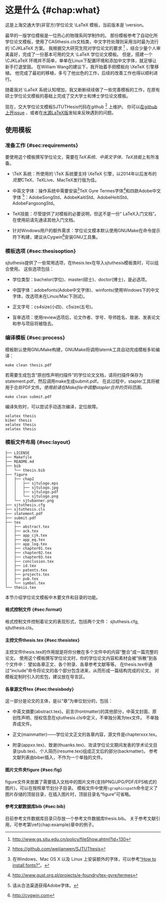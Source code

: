 这是什么 {#chap:what}
========

这是上海交通大学(非官方)学位论文 \LaTeX 模板，当前版本是 \version。

最早的一版学位模板是一位热心的物理系同学制作的。
那份模板参考了自动化所学位论文模板，使用了CASthesis.cls文档类，中文字符处理则采用当时最为流行的
 \CJKLaTeX 方案。 我根据交大研究生院对学位论文的要求 [^1]
，结合少量个人审美喜好，完成了一份基本可用的交大 \LaTeX 学位论文模板。
但是，搭建一个
 \CJKLaTeX 环境并不简单，单单在Linux下配置环境和添加中文字体，就足够让新手打退堂鼓。
在William Wang的建议下，我开始着手把模板向 \XeTeX 引擎移植。
他完成了最初的移植，多亏了他出色的工作，后续的改善工作也得以顺利进行。

随着我对 \LaTeX 系统认知增加，我又断断续续做了一些完善模板的工作，在原有硕士学位论文模板的基础上完成了交大学士和博士学位论文模板。

现在，交大学位论文模板SJTUTHesis代码在github [^2] 上维护。
你可以[在github上开issue](https://github.com/weijianwen/SJTUThesis/issues)
、或者在[水源LaTeX版](https://bbs.sjtu.edu.cn/bbsdoc?board=TeX_LaTeX)发帖来反映遇到的问题。

使用模板
--------

### 准备工作 {#sec:requirements}

要使用这个模板撰写学位论文，需要在*TeX系统*、*中英文字体*、*TeX技能*上有所准备。

-   \TeX 系统：所使用的 \TeX 系统要支持
    \XeTeX 引擎，以2014年以后发布的*完整*CTeX、TeXLive、MacTeX发行版为佳。

-   中英文字体：操作系统中需要安装[^3]TeX Gyre
    Termes字体[^4]和四款Adobe中文字体
    [^5]：AdobeSongStd、AdobeKaitiStd、AdobeHeitiStd、AdobeFangsongStd。

-   TeX技能：尽管提供了对模板的必要说明，但这不是一份“
    LaTeX入门文档”。在使用前请先通读其他入门文档。

-   针对Windows用户的额外需求：学位论文模本默认使用GNUMake在命令提示符下构建，建议从Cygwin[^6]安装GNU工具集。

### 模板选项 {#sec:thesisoption}

sjtuthesis提供了一些常用选项，在thesis.tex在导入sjtuthesis模板类时，可以组合使用。
这些选项包括：

-   学位类型：bachelor(学位)、master(硕士)、doctor(博士)，是必选项。

-   中国字体：adobefonts(Adobe中文字体)、winfonts(使用Windows下的中文字体，改选项未在Linux/Mac下测试)。

-   正文字号：cs4size(小四)、c5size(五号)。

-   盲审选项：使用review选项后，论文作者、学号、导师姓名、致谢、发表论文和参与项目将被隐去。

### 编译模板 {#sec:process}

模板默认使用GNUMake构建，GNUMake将调用latemk工具自动完成模板多轮编译：

    make clean thesis.pdf

若需要生成包含“原创性声明扫描件”的学位论文文档，请将扫描件保存为statement.pdf，然后调用make生成submit.pdf。
在此过程中，stapler工具将被用于合并PDF文件。*使用前请在Makefile中调整stapler合并的页码范围。*

    make clean submit.pdf

编译失败时，可以尝试手动逐次编译，定位故障。

    xelatex thesis
    biber thesis
    xelatex thesis
    xelatex thesis

### 模板文件布局 {#sec:layout}

    ├── LICENSE
    ├── Makefile
    ├── README.md
    ├── bib
    │   └── thesis.bib
    ├── figure
    │   ├── chap2
    │   │   ├── sjtulogo.eps
    │   │   ├── sjtulogo.jpg
    │   │   ├── sjtulogo.pdf
    │   │   └── sjtulogo.png
    │   └── sjtubanner.png
    ├── sjtuthesis.cfg
    ├── sjtuthesis.cls
    ├── statement.pdf
    ├── submit.pdf
    ├── tex
    │   ├── abstract.tex
    │   ├── ack.tex
    │   ├── app_cjk.tex
    │   ├── app_eq.tex
    │   ├── app_log.tex
    │   ├── chapter01.tex
    │   ├── chapter02.tex
    │   ├── chapter03.tex
    │   ├── conclusion.tex
    │   ├── id.tex
    │   ├── patents.tex
    │   ├── projects.tex
    │   ├── pub.tex
    │   └── symbol.tex
    └── thesis.tex

本节介绍学位论文模板中木要文件和目录的功能。

#### 格式控制文件 {#sec:format}

格式控制文件控制着论文的表现形式，包括两个文件： sjtuthesis.cfg,
sjtuthesis.cls。

#### 主控文件thesis.tex {#sec:thesistex}

主控文件thesis.tex的作用就是将你分散在多个文件中的内容“整合”成一篇完整的论文。
使用这个模板撰写学位论文时，你的学位论文内容和素材会被“拆散”到各个文件中：
譬如各章正文、各个附录、各章参考文献等等。
在thesis.tex中通过“include”命令将论文的各个部分包含进来，从而形成一篇结构完成的论文。
对模板定制时引入的宏包，建议放在导言区。

#### 各章源文件tex {#sec:thesisbody}

这一部分是论文的主体，是以“章”为单位划分的，包括：

-   中英文摘要(abstract.tex)。前言(frontmatter)的其他部分，中英文封面、原创性声明、授权信息在sjtuthesis.cls中定义，不单独分离为tex文件。
    不单独弄成文件。

-   正文(mainmatter)——学位论文正文的各章内容，源文件是chapter*xxx*.tex。

-   附录(app*xx*.tex)、致谢(thuanks.tex)、攻读学位论文期间发表的学术论文目录(pub.tex)、个人简历(resume.tex)组成正文后的部分(backmatter)。
    参考文献列表由biber插入，不作为一个单独的文件。

#### 图片文件夹figure {#sec:fig}

figure文件夹放置了需要插入文档中的图片文件(支持PNG/JPG/PDF/EPS格式的图片)，可以在按照章节划分子目录。
模板文件中使用`\graphicspath`命令定义了图片存储的顶层目录，在插入图片时，顶层目录名“figure”可省略。

#### 参考文献数据库bib {#sec:bib}

目前参考文件数据库目录只存放一个参考文件数据库thesis.bib。
关于参考文献引用，可参考第\ref{chap:example}章中的例子。

[^1]: <http://www.gs.sjtu.edu.cn/policy/fileShow.ahtml?id=130>

[^2]: <https://github.com/weijianwen/SJTUThesis>

[^3]: 在Windows、Mac OS X 以及 Linux 上安装额外的字体，可以参考[“How to
    install
    fonts?”](https://www.searchfreefonts.com/articles/how-to-install-fonts.htm)。

[^4]: <http://www.gust.org.pl/projects/e-foundry/tex-gyre/termes>

[^5]: 请从合法渠道获得Adobe字体。

[^6]: <http://cygwin.com>
